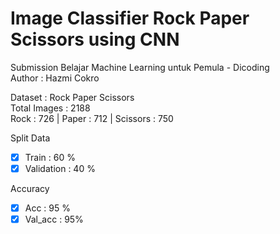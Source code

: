 # Image Classifier Rock Paper Scissors using CNN

Submission Belajar Machine Learning untuk Pemula - Dicoding <br />
Author : Hazmi Cokro

Dataset : Rock Paper Scissors<br />
Total Images : 2188<br />
Rock : 726  |  Paper : 712  |  Scissors : 750

Split Data
- [x] Train       : 60 %
- [x] Validation  : 40 %

Accuracy
- [x] Acc     : 95 %
- [x] Val_acc : 95%
